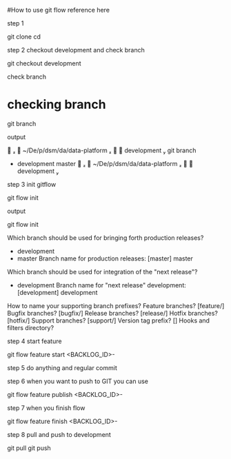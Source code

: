 #How to use git flow
reference  here 

step 1


git clone <GIT URL>
cd <DIRRECTORY>



step 2 checkout development and check branch


git checkout development


check branch

# checking branch
git branch


output

    ~/De/p/dsm/da/data-platform    development  git branch
* development
  master
    ~/De/p/dsm/da/data-platform    development  



step 3 init gitflow



git flow init


output

 git flow init

Which branch should be used for bringing forth production releases?
   - development
   - master
Branch name for production releases: [master] master

Which branch should be used for integration of the "next release"?
   - development
Branch name for "next release" development: [development] development

How to name your supporting branch prefixes?
Feature branches? [feature/] 
Bugfix branches? [bugfix/] 
Release branches? [release/] 
Hotfix branches? [hotfix/] 
Support branches? [support/] 
Version tag prefix? [] 
Hooks and filters directory?  



step 4 start feature



git flow feature start <BACKLOG_ID>-<TASKNAME>



step 5  do anything and regular commit

step 6 when you want to push to GIT you can use


git flow feature publish <BACKLOG_ID>-<TASKNAME>



step 7 when you finish flow



git flow feature finish <BACKLOG_ID>-<TASKNAME>



step 8 pull and push to development



git pull
git push

